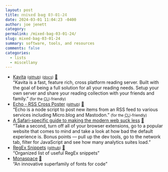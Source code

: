 ```yaml
---
layout: post
title: 𝕞𝕚𝕩𝕖𝕕 𝕓𝕒𝕘 𝟘𝟛-𝟘𝟙-𝟚𝟜
date: 2024-03-01 11:04:23 -0400
author: joe jenett
category: 
permalink: /mixed-bag-03-01-24/
slug: mixed-bag-03-01-24
summary: software, tools, and resources
comments: false
categories:
  - lists
  - miscellany
---
```

<ul class="links">
	<li><a title="Kavita" href="https://www.kavitareader.com/">Kavita</a> <small>(<a href="https://github.com/Kareadita/Kavita">github</a>)</small> <small>(<a href="https://wiki.kavitareader.com/en">docs</a>)</small> <a href="https://pinboard.in/u:ramblinggit">📌</a><br>“Kavita is a fast, feature rich, cross platform reading server. Built with the goal of being a full solution for all your reading needs. Setup your own server and share your reading collection with your friends and family.” <small>(for the <abbr title="Command-line interface">CLI</abbr>-friendly)</small></li>
	<li><a title="Echo - RSS Cross Poster" href="https://echo.rknight.me/">Echo - RSS Cross Poster</a> <small>(<a href="https://github.com/rknightuk/echo">github</a>)</small> <a href="https://pinboard.in/u:mikael">📌</a><br>“Echo is a node script to post new items from an RSS feed to various services including Micro.blog and Mastodon.” <small>(for the <abbr title="Command-line interface">CLI</abbr>-friendly)</small></li>
	<li><a title="A Safari-specific guide to making the modern web suck less • Cory Dransfeldt" href="https://coryd.dev/posts/2023/a-safari-specific-guide-to-making-the-modern-web-suck-less/">A Safari-specific guide to making the modern web suck less</a> <a href="https://pinboard.in/u:raygrasso">📌</a><br>“Take a second, turn off all of your browser extensions, go to a popular website that comes to mind and take a look at how bad the default experience is. Bonus points — pull up the dev tools, go to the network tab, filter for JavaScript and see how many analytics suites load.”</li>
	<li><a title="RegEx Snippets" href="https://jeffreyshen19.github.io/RegEx-Snippets/">RegEx Snippets</a> <small>(<a href="https://github.com/jeffreyshen19/RegEx-Snippets">github</a>)</small> <a href="https://pinboard.in/u:markav">📌</a><br>“Organized list of useful RegEx snippets”</li>
	<li><a title="Monaspace" href="https://monaspace.githubnext.com/">Monaspace</a> <a href="https://pinboard.in/u:effulgence">📌</a><br>“An innovative superfamily of fonts for code”</li>
</ul>
<a href="https://brid.gy/publish/mastodon"></a>